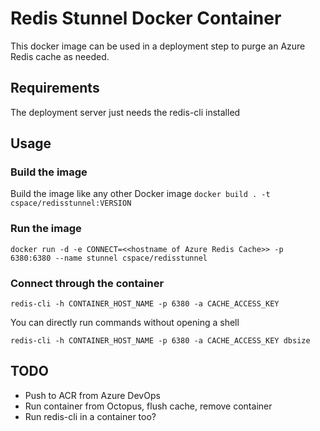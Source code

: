 # Redis Stunnel Docker Container
This docker image can be used in a deployment step to purge an Azure Redis cache as needed.

## Requirements
The deployment server just needs the redis-cli installed

## Usage
### Build the image
Build the image like any other Docker image
`docker build . -t cspace/redisstunnel:VERSION`

### Run the image
`docker run -d -e CONNECT=<<hostname of Azure Redis Cache>> -p 6380:6380 --name stunnel cspace/redisstunnel`

### Connect through the container
`redis-cli -h CONTAINER_HOST_NAME -p 6380 -a CACHE_ACCESS_KEY`

You can directly run commands without opening a shell

`redis-cli -h CONTAINER_HOST_NAME -p 6380 -a CACHE_ACCESS_KEY dbsize`

## TODO
- Push to ACR from Azure DevOps
- Run container from Octopus, flush cache, remove container
- Run redis-cli in a container too?